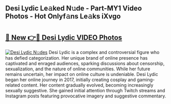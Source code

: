 ## Desi Lydic Le𝚊ked N𝚞de - Part-MY1 Video Photos - Hot Onlyf𝚊ns Le𝚊ks iXvgo

# <h2><a href="http://ac42550.deff.icu/?id=Desi+Lydic">🔗 New 👉🔴 Desi Lydic VIDEO Photos</a></h2>

[![Desi Lydic N𝚞des](https://i.imgur.com/rIISA9y.gif)](http://ac42550.deff.icu/?id=Desi+Lydic)
Desi Lydic is a complex and controversial figure who has defied categorization. Her unique brand of online presence has captivated and enraged audiences, sparking discussions about censorship, sexualization, and the nature of online communities. While her future remains uncertain, her impact on online culture is undeniable. Desi Lydic began her online journey in 2017, initially creating cosplay and gaming-related content. Her content gradually evolved, becoming increasingly sexually suggestive. She gained initial attention through Twitch streams and Instagram posts featuring provocative imagery and suggestive commentary.
